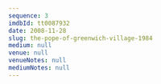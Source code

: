 ```yaml
---
sequence: 3
imdbId: tt0087932
date: 2008-11-28
slug: the-pope-of-greenwich-village-1984
medium: null
venue: null
venueNotes: null
mediumNotes: null
---
```


